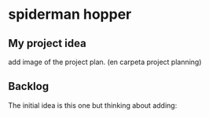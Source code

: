 # spiderman hopper



## My project idea
add image of the project plan. (en carpeta project planning)





## Backlog
The initial idea is this one but thinking about adding:
